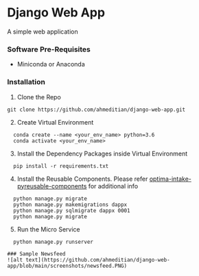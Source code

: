 # Django Web App
A simple web application

### Software Pre-Requisites
- Miniconda or Anaconda

### Installation
1. Clone the Repo
```
git clone https://github.com/ahmeditian/django-web-app.git
```
2. Create Virtual Environment
```
  conda create --name <your_env_name> python=3.6
  conda activate <your_env_name>
```
3. Install the Dependency Packages inside Virtual Environment
```
  pip install -r requirements.txt
```
4. Install the Reusable Components. Please refer [optima-intake-pyreusable-components](https://github.com/CognizantStudio/optima-intake-pyreusable-comp.git) for additional info
```
  python manage.py migrate
  python manage.py makemigrations dappx
  python manage.py sqlmigrate dappx 0001
  python manage.py migrate
```
5. Run the Micro Service
```
  python manage.py runserver

### Sample Newsfeed 
![alt text](https://github.com/ahmeditian/django-web-app/blob/main/screenshots/newsfeed.PNG)

